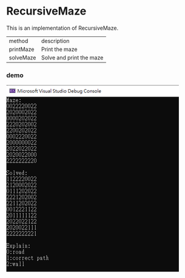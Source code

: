 # RecursiveMaze

This is an implementation of RecursiveMaze.

<table>
  <tr>
      <td>
        method
      </td>
      <td>
        description
      </td>
  </tr>
    <tr>
      <td>
        printMaze
      </td>
      <td>
      Print the maze<br/>
      </td>
  </tr>
   <tr>
      <td>
        solveMaze
      </td>
      <td>
      Solve and print the maze<br/>
      </td>
  </tr>
</table>

### demo
<img src="demo/1.png">
